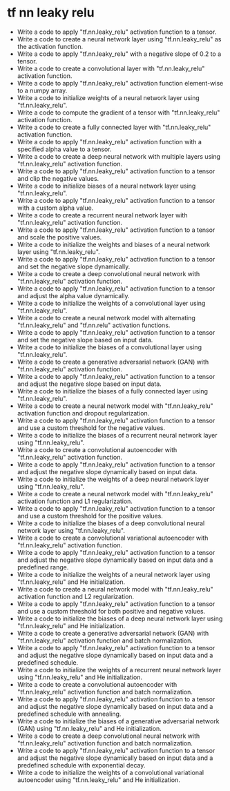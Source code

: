 # tf nn leaky relu

- Write a code to apply "tf.nn.leaky_relu" activation function to a tensor.
- Write a code to create a neural network layer using "tf.nn.leaky_relu" as the activation function.
- Write a code to apply "tf.nn.leaky_relu" with a negative slope of 0.2 to a tensor.
- Write a code to create a convolutional layer with "tf.nn.leaky_relu" activation function.
- Write a code to apply "tf.nn.leaky_relu" activation function element-wise to a numpy array.
- Write a code to initialize weights of a neural network layer using "tf.nn.leaky_relu".
- Write a code to compute the gradient of a tensor with "tf.nn.leaky_relu" activation function.
- Write a code to create a fully connected layer with "tf.nn.leaky_relu" activation function.
- Write a code to apply "tf.nn.leaky_relu" activation function with a specified alpha value to a tensor.
- Write a code to create a deep neural network with multiple layers using "tf.nn.leaky_relu" activation function.
- Write a code to apply "tf.nn.leaky_relu" activation function to a tensor and clip the negative values.
- Write a code to initialize biases of a neural network layer using "tf.nn.leaky_relu".
- Write a code to apply "tf.nn.leaky_relu" activation function to a tensor with a custom alpha value.
- Write a code to create a recurrent neural network layer with "tf.nn.leaky_relu" activation function.
- Write a code to apply "tf.nn.leaky_relu" activation function to a tensor and scale the positive values.
- Write a code to initialize the weights and biases of a neural network layer using "tf.nn.leaky_relu".
- Write a code to apply "tf.nn.leaky_relu" activation function to a tensor and set the negative slope dynamically.
- Write a code to create a deep convolutional neural network with "tf.nn.leaky_relu" activation function.
- Write a code to apply "tf.nn.leaky_relu" activation function to a tensor and adjust the alpha value dynamically.
- Write a code to initialize the weights of a convolutional layer using "tf.nn.leaky_relu".
- Write a code to create a neural network model with alternating "tf.nn.leaky_relu" and "tf.nn.relu" activation functions.
- Write a code to apply "tf.nn.leaky_relu" activation function to a tensor and set the negative slope based on input data.
- Write a code to initialize the biases of a convolutional layer using "tf.nn.leaky_relu".
- Write a code to create a generative adversarial network (GAN) with "tf.nn.leaky_relu" activation function.
- Write a code to apply "tf.nn.leaky_relu" activation function to a tensor and adjust the negative slope based on input data.
- Write a code to initialize the biases of a fully connected layer using "tf.nn.leaky_relu".
- Write a code to create a neural network model with "tf.nn.leaky_relu" activation function and dropout regularization.
- Write a code to apply "tf.nn.leaky_relu" activation function to a tensor and use a custom threshold for the negative values.
- Write a code to initialize the biases of a recurrent neural network layer using "tf.nn.leaky_relu".
- Write a code to create a convolutional autoencoder with "tf.nn.leaky_relu" activation function.
- Write a code to apply "tf.nn.leaky_relu" activation function to a tensor and adjust the negative slope dynamically based on input data.
- Write a code to initialize the weights of a deep neural network layer using "tf.nn.leaky_relu".
- Write a code to create a neural network model with "tf.nn.leaky_relu" activation function and L1 regularization.
- Write a code to apply "tf.nn.leaky_relu" activation function to a tensor and use a custom threshold for the positive values.
- Write a code to initialize the biases of a deep convolutional neural network layer using "tf.nn.leaky_relu".
- Write a code to create a convolutional variational autoencoder with "tf.nn.leaky_relu" activation function.
- Write a code to apply "tf.nn.leaky_relu" activation function to a tensor and adjust the negative slope dynamically based on input data and a predefined range.
- Write a code to initialize the weights of a neural network layer using "tf.nn.leaky_relu" and He initialization.
- Write a code to create a neural network model with "tf.nn.leaky_relu" activation function and L2 regularization.
- Write a code to apply "tf.nn.leaky_relu" activation function to a tensor and use a custom threshold for both positive and negative values.
- Write a code to initialize the biases of a deep neural network layer using "tf.nn.leaky_relu" and He initialization.
- Write a code to create a generative adversarial network (GAN) with "tf.nn.leaky_relu" activation function and batch normalization.
- Write a code to apply "tf.nn.leaky_relu" activation function to a tensor and adjust the negative slope dynamically based on input data and a predefined schedule.
- Write a code to initialize the weights of a recurrent neural network layer using "tf.nn.leaky_relu" and He initialization.
- Write a code to create a convolutional autoencoder with "tf.nn.leaky_relu" activation function and batch normalization.
- Write a code to apply "tf.nn.leaky_relu" activation function to a tensor and adjust the negative slope dynamically based on input data and a predefined schedule with annealing.
- Write a code to initialize the biases of a generative adversarial network (GAN) using "tf.nn.leaky_relu" and He initialization.
- Write a code to create a deep convolutional neural network with "tf.nn.leaky_relu" activation function and batch normalization.
- Write a code to apply "tf.nn.leaky_relu" activation function to a tensor and adjust the negative slope dynamically based on input data and a predefined schedule with exponential decay.
- Write a code to initialize the weights of a convolutional variational autoencoder using "tf.nn.leaky_relu" and He initialization.